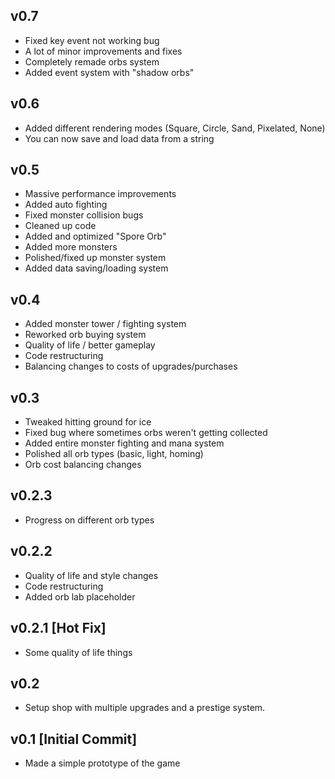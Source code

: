 ## v0.7
- Fixed key event not working bug
- A lot of minor improvements and fixes
- Completely remade orbs system
- Added event system with "shadow orbs"

## v0.6
- Added different rendering modes (Square, Circle, Sand, Pixelated, None)
- You can now save and load data from a string

## v0.5
- Massive performance improvements
- Added auto fighting
- Fixed monster collision bugs
- Cleaned up code
- Added and optimized "Spore Orb"
- Added more monsters
- Polished/fixed up monster system
- Added data saving/loading system

## v0.4
- Added monster tower / fighting system
- Reworked orb buying system
- Quality of life / better gameplay
- Code restructuring
- Balancing changes to costs of upgrades/purchases

## v0.3
- Tweaked hitting ground for ice
- Fixed bug where sometimes orbs weren't getting collected
- Added entire monster fighting and mana system
- Polished all orb types (basic, light, homing)
- Orb cost balancing changes

## v0.2.3
- Progress on different orb types

## v0.2.2
- Quality of life and style changes
- Code restructuring
- Added orb lab placeholder

## v0.2.1 [Hot Fix]
- Some quality of life things

## v0.2
- Setup shop with multiple upgrades and a prestige system.

## v0.1 [Initial Commit]
- Made a simple prototype of the game